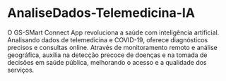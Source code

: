 # AnaliseDados-Telemedicina-IA
O GS-SMart Connect App revoluciona a saúde com inteligência artificial. Analisando dados de telemedicina e COVID-19, oferece diagnósticos precisos e consultas online. Através de monitoramento remoto e análise geográfica, auxilia na detecção precoce de doenças e na tomada de decisões em saúde pública, melhorando o acesso e a qualidade dos serviços.
